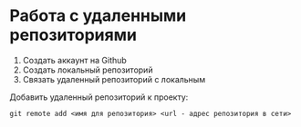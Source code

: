 # Работа с удаленными репозиториями #

1. Создать аккаунт на Github
2. Создать локальный репозиторий
3. Связать удаленный репозиторий с локальным 

Добавить удаленный репозиторий к проекту:
```
git remote add <имя для репозитория> <url - адрес репозитория в сети>
```
